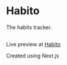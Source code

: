 # Habito
The habits tracker.

##
Live preview at [Habito](https://habito-one.vercel.app)

Created using Next.js
